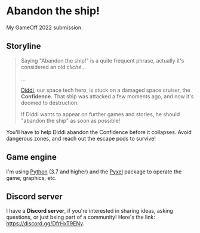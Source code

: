# Abandon the ship!

My GameOff 2022 submission.

## Storyline

> Saying "Abandon the ship!" is a quite frequent phrase,
> actually it's considered an old _cliché_...
>
> ...
>
> [Diddi](https://diddileija.github.io/wiki/Diddi), our space tech hero,
> is stuck on a damaged space cruiser, the **Confidence**. That ship was
> attacked a few moments ago, and now it's doomed to destruction.
>
> If Diddi wants to appear on further games and stories, he should "abandon the ship"
> as soon as possible!

You'll have to help Diddi abandon the Confidence before it collapses. Avoid dangerous
zones, and reach out the escape pods to survive!

## Game engine

I'm using [Python](https://python.org) (3.7 and higher) and the [Pyxel](https://github.com/kitao/pyxel)
package to operate the game, graphics, etc.

## Discord server

I have a **Discord server**, if you're interested in sharing ideas, asking questions, or just being part of a community! Here's the link: https://discord.gg/DfrHxT9ENy.
